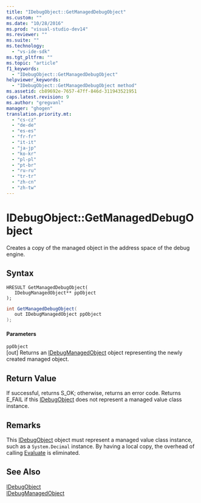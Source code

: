 ```yaml
---
title: "IDebugObject::GetManagedDebugObject"
ms.custom: ""
ms.date: "10/28/2016"
ms.prod: "visual-studio-dev14"
ms.reviewer: ""
ms.suite: ""
ms.technology: 
  - "vs-ide-sdk"
ms.tgt_pltfrm: ""
ms.topic: "article"
f1_keywords: 
  - "IDebugObject::GetManagedDebugObject"
helpviewer_keywords: 
  - "IDebugObject::GetManagedDebugObject method"
ms.assetid: cb89692e-7657-47ff-846d-311943521951
caps.latest.revision: 9
ms.author: "gregvanl"
manager: "ghogen"
translation.priority.mt: 
  - "cs-cz"
  - "de-de"
  - "es-es"
  - "fr-fr"
  - "it-it"
  - "ja-jp"
  - "ko-kr"
  - "pl-pl"
  - "pt-br"
  - "ru-ru"
  - "tr-tr"
  - "zh-cn"
  - "zh-tw"
---
```

# IDebugObject::GetManagedDebugObject
Creates a copy of the managed object in the address space of the debug engine.  
  
## Syntax  
  
```cpp#  
HRESULT GetManagedDebugObject(   
   IDebugManagedObject** ppObject  
);  
```  
  
```c#  
int GetManagedDebugObject(  
   out IDebugManagedObject ppObject  
);  
```  
  
#### Parameters  
 `ppObject`  
 [out] Returns an [IDebugManagedObject](../../../extensibility/debugger/reference/idebugmanagedobject.md) object representing the newly created managed object.  
  
## Return Value  
 If successful, returns S_OK; otherwise, returns an error code. Returns E_FAIL if this [IDebugObject](../../../extensibility/debugger/reference/idebugobject.md) does not represent a managed value class instance.  
  
## Remarks  
 This [IDebugObject](../../../extensibility/debugger/reference/idebugobject.md) object must represent a managed value class instance, such as a `System.Decimal` instance. By having a local copy, the overhead of calling [Evaluate](../../../extensibility/debugger/reference/idebugfunctionobject-evaluate.md) is eliminated.  
  
## See Also  
 [IDebugObject](../../../extensibility/debugger/reference/idebugobject.md)   
 [IDebugManagedObject](../../../extensibility/debugger/reference/idebugmanagedobject.md)